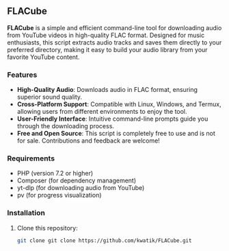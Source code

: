 ## FLACube

**FLACube** is a simple and efficient command-line tool for downloading audio from YouTube videos in high-quality FLAC format. Designed for music enthusiasts, this script extracts audio tracks and saves them directly to your preferred directory, making it easy to build your audio library from your favorite YouTube content.

### Features

- **High-Quality Audio**: Downloads audio in FLAC format, ensuring superior sound quality.
- **Cross-Platform Support**: Compatible with Linux, Windows, and Termux, allowing users from different environments to enjoy the tool.
- **User-Friendly Interface**: Intuitive command-line prompts guide you through the downloading process.
- **Free and Open Source**: This script is completely free to use and is not for sale. Contributions and feedback are welcome!

### Requirements

- PHP (version 7.2 or higher)
- Composer (for dependency management)
- yt-dlp (for downloading audio from YouTube)
- pv (for progress visualization)

### Installation

1. Clone this repository:
   ```bash
   git clone git clone https://github.com/kwatik/FLACube.git
